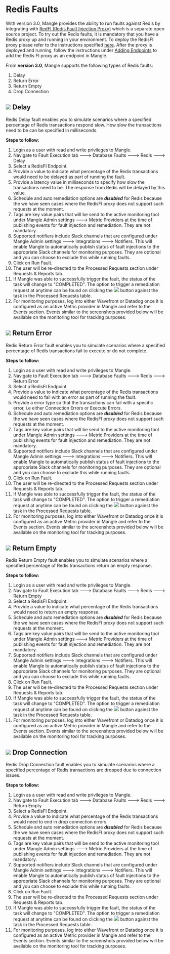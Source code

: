 # Redis Faults

With version 3.0, Mangle provides the ability to run faults against Redis by integrating with [RedFI \(Redis Fault Injection Proxy\)](https://openfip.github.io/redfi/) which is a separate open source project. To try out the Redis faults, it is mandatory that you have a Redis proxy up and running in your environment. To deploy the RedisFI proxy please refer to the instructions specified [here](https://github.com/openfip/redfi#usage). After the proxy is deployed and running, follow the instructions under [Adding Endpoints](../adding-endpoints.md#azure-1) to add the Redis FI proxy as an endpoint in Mangle.

From **version 3.0**, Mangle supports the following types of Redis faults: 

1. Delay
2. Return Error
3. Return Empty
4. Drop Connection

## ![](../../.gitbook/assets/new_logo.png) Delay

Redis Delay fault enables you to simulate scenarios where a specified percentage of Redis transactions respond slow. How slow the transactions need to be can be specified in milliseconds.

**Steps to follow:** 

1. Login as a user with read and write privileges to Mangle.
2. Navigate to Fault Execution tab ---&gt; Database Faults ---&gt; Redis ---&gt; Delay
3. Select a RedisFI Endpoint.
4. Provide a value to indicate what percentage of the Redis transactions would need to be delayed as part of running the fault.
5. Provide a latency value in milliseconds to specify how slow the transactions need to be. The response from Redis will be delayed by this value.
6. Schedule and auto remediation options are _**disabled**_ for Redis because the we have seen cases where the RedisFI proxy does not support such requests at the moment.
7. Tags are key value pairs that will be send to the active monitoring tool under Mangle Admin settings ---&gt; Metric Providers at the time of publishing events for fault injection and remediation. They are not mandatory.
8. Supported notifiers include Slack channels that are configured under Mangle Admin settings ---&gt; Integrations ---&gt; Notifiers. This will enable Mangle to automatically publish status of fault injections to the appropriate Slack channels for monitoring purposes. They are optional and you can choose to exclude this while running faults.
9. Click on Run Fault.
10. The user will be re-directed to the Processed Requests section under Requests & Reports tab.
11. If Mangle was able to successfully trigger the fault, the status of the task will change to "COMPLETED". The option to trigger a remediation request at anytime can be found on clicking the ![](../../.gitbook/assets/actions_button.png) button against the task in the Processed Requests table.
12. For monitoring purposes, log into either Wavefront or Datadog once it is configured as an active Metric provider in Mangle and refer to the Events section. Events similar to the screenshots provided below will be available on the monitoring tool for tracking purposes.

## ![](../../.gitbook/assets/new_logo.png) Return Error

Redis Return Error fault enables you to simulate scenarios where a specified percentage of Redis transactions fail to execute or do not complete.

**Steps to follow:** 

1. Login as a user with read and write privileges to Mangle.
2. Navigate to Fault Execution tab ---&gt; Database Faults ---&gt; Redis ---&gt; Return Error
3. Select a RedisFI Endpoint.
4. Provide a value to indicate what percentage of the Redis transactions would need to fail with an error as part of running the fault.
5. Provide a error type so that the transactions can fail with a specific error, i.e either Connection Errors or Execute Errors.
6. Schedule and auto remediation options are _**disabled**_ for Redis because the we have seen cases where the RedisFI proxy does not support such requests at the moment.
7. Tags are key value pairs that will be send to the active monitoring tool under Mangle Admin settings ---&gt; Metric Providers at the time of publishing events for fault injection and remediation. They are not mandatory.
8. Supported notifiers include Slack channels that are configured under Mangle Admin settings ---&gt; Integrations ---&gt; Notifiers. This will enable Mangle to automatically publish status of fault injections to the appropriate Slack channels for monitoring purposes. They are optional and you can choose to exclude this while running faults.
9. Click on Run Fault.
10. The user will be re-directed to the Processed Requests section under Requests & Reports tab.
11. If Mangle was able to successfully trigger the fault, the status of the task will change to "COMPLETED". The option to trigger a remediation request at anytime can be found on clicking the ![](../../.gitbook/assets/actions_button.png) button against the task in the Processed Requests table.
12. For monitoring purposes, log into either Wavefront or Datadog once it is configured as an active Metric provider in Mangle and refer to the Events section. Events similar to the screenshots provided below will be available on the monitoring tool for tracking purposes.

## ![](../../.gitbook/assets/new_logo.png) Return Empty

Redis Return Empty fault enables you to simulate scenarios where a specified percentage of Redis transactions return an empty response.

**Steps to follow:** 

1. Login as a user with read and write privileges to Mangle.
2. Navigate to Fault Execution tab ---&gt; Database Faults ---&gt; Redis ---&gt; Return Empty
3. Select a RedisFI Endpoint.
4. Provide a value to indicate what percentage of the Redis transactions would need to return an empty response.
5. Schedule and auto remediation options are _**disabled**_ for Redis because the we have seen cases where the RedisFI proxy does not support such requests at the moment.
6. Tags are key value pairs that will be send to the active monitoring tool under Mangle Admin settings ---&gt; Metric Providers at the time of publishing events for fault injection and remediation. They are not mandatory.
7. Supported notifiers include Slack channels that are configured under Mangle Admin settings ---&gt; Integrations ---&gt; Notifiers. This will enable Mangle to automatically publish status of fault injections to the appropriate Slack channels for monitoring purposes. They are optional and you can choose to exclude this while running faults.
8. Click on Run Fault.
9. The user will be re-directed to the Processed Requests section under Requests & Reports tab.
10. If Mangle was able to successfully trigger the fault, the status of the task will change to "COMPLETED". The option to trigger a remediation request at anytime can be found on clicking the ![](../../.gitbook/assets/actions_button.png) button against the task in the Processed Requests table.
11. For monitoring purposes, log into either Wavefront or Datadog once it is configured as an active Metric provider in Mangle and refer to the Events section. Events similar to the screenshots provided below will be available on the monitoring tool for tracking purposes.

## ![](../../.gitbook/assets/new_logo.png) Drop Connection

Redis Drop Connection fault enables you to simulate scenarios where a specified percentage of Redis transactions are dropped due to connection issues.

**Steps to follow:** 

1. Login as a user with read and write privileges to Mangle.
2. Navigate to Fault Execution tab ---&gt; Database Faults ---&gt; Redis ---&gt; Return Empty
3. Select a RedisFI Endpoint.
4. Provide a value to indicate what percentage of the Redis transactions would need to end in drop connection errors.
5. Schedule and auto remediation options are _**disabled**_ for Redis because the we have seen cases where the RedisFI proxy does not support such requests at the moment.
6. Tags are key value pairs that will be send to the active monitoring tool under Mangle Admin settings ---&gt; Metric Providers at the time of publishing events for fault injection and remediation. They are not mandatory.
7. Supported notifiers include Slack channels that are configured under Mangle Admin settings ---&gt; Integrations ---&gt; Notifiers. This will enable Mangle to automatically publish status of fault injections to the appropriate Slack channels for monitoring purposes. They are optional and you can choose to exclude this while running faults.
8. Click on Run Fault.
9. The user will be re-directed to the Processed Requests section under Requests & Reports tab.
10. If Mangle was able to successfully trigger the fault, the status of the task will change to "COMPLETED". The option to trigger a remediation request at anytime can be found on clicking the ![](../../.gitbook/assets/actions_button.png) button against the task in the Processed Requests table.
11. For monitoring purposes, log into either Wavefront or Datadog once it is configured as an active Metric provider in Mangle and refer to the Events section. Events similar to the screenshots provided below will be available on the monitoring tool for tracking purposes.

